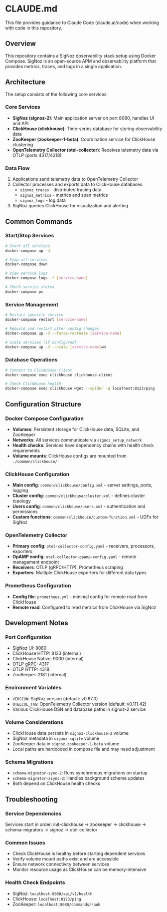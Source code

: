 # CLAUDE.md

This file provides guidance to Claude Code (claude.ai/code) when working with code in this repository.

## Overview

This repository contains a SigNoz observability stack setup using Docker Compose. SigNoz is an open-source APM and observability platform that provides metrics, traces, and logs in a single application.

## Architecture

The setup consists of the following core services:

### Core Services
- **SigNoz (signoz-2)**: Main application server on port 8080, handles UI and API
- **ClickHouse (clickhouse)**: Time-series database for storing observability data
- **ZooKeeper (zookeeper-1-beta)**: Coordination service for ClickHouse clustering
- **OpenTelemetry Collector (otel-collector)**: Receives telemetry data via OTLP (ports 4317/4318)

### Data Flow
1. Applications send telemetry data to OpenTelemetry Collector
2. Collector processes and exports data to ClickHouse databases:
   - `signoz_traces` - distributed tracing data
   - `signoz_metrics` - metrics and span metrics
   - `signoz_logs` - log data
3. SigNoz queries ClickHouse for visualization and alerting

## Common Commands

### Start/Stop Services
```bash
# Start all services
docker-compose up -d

# Stop all services
docker-compose down

# View service logs
docker-compose logs -f [service-name]

# Check service status
docker-compose ps
```

### Service Management
```bash
# Restart specific service
docker-compose restart [service-name]

# Rebuild and restart after config changes
docker-compose up -d --force-recreate [service-name]

# Scale services (if configured)
docker-compose up -d --scale [service-name]=N
```

### Database Operations
```bash
# Connect to ClickHouse client
docker-compose exec clickhouse clickhouse-client

# Check ClickHouse health
docker-compose exec clickhouse wget --spider -q localhost:8123/ping
```

## Configuration Structure

### Docker Compose Configuration
- **Volumes**: Persistent storage for ClickHouse data, SQLite, and ZooKeeper
- **Networks**: All services communicate via `signoz_setup_network`
- **Health checks**: Services have dependency chains with health check requirements
- **Volume mounts**: ClickHouse configs are mounted from `./common/clickhouse/`

### ClickHouse Configuration
- **Main config**: `common/clickhouse/config.xml` - server settings, ports, logging
- **Cluster config**: `common/clickhouse/cluster.xml` - defines cluster topology
- **Users config**: `common/clickhouse/users.xml` - authentication and permissions
- **Custom functions**: `common/clickhouse/custom-function.xml` - UDFs for SigNoz

### OpenTelemetry Collector
- **Primary config**: `otel-collector-config.yaml` - receivers, processors, exporters
- **OpAMP config**: `otel-collector-opamp-config.yaml` - remote management endpoint
- **Receivers**: OTLP (gRPC/HTTP), Prometheus scraping
- **Exporters**: Multiple ClickHouse exporters for different data types

### Prometheus Configuration
- **Config file**: `prometheus.yml` - minimal config for remote read from ClickHouse
- **Remote read**: Configured to read metrics from ClickHouse via SigNoz

## Development Notes

### Port Configuration
- SigNoz UI: 8080
- ClickHouse HTTP: 8123 (internal)
- ClickHouse Native: 9000 (internal)
- OTLP gRPC: 4317
- OTLP HTTP: 4318
- ZooKeeper: 2181 (internal)

### Environment Variables
- `VERSION`: SigNoz version (default: v0.87.0)
- `OTELCOL_TAG`: OpenTelemetry Collector version (default: v0.111.42)
- Various ClickHouse DSN and database paths in signoz-2 service

### Volume Considerations
- ClickHouse data persists in `signoz-clickhouse-2` volume
- SigNoz metadata in `signoz-sqlite` volume
- ZooKeeper data in `signoz-zookeeper-1-beta` volume
- Local paths are hardcoded in compose file and may need adjustment

### Schema Migrations
- `schema-migrator-sync-2`: Runs synchronous migrations on startup
- `schema-migrator-async-2`: Handles background schema updates
- Both depend on ClickHouse health checks

## Troubleshooting

### Service Dependencies
Services start in order: init-clickhouse → zookeeper → clickhouse → schema-migrators → signoz → otel-collector

### Common Issues
- Check ClickHouse is healthy before starting dependent services
- Verify volume mount paths exist and are accessible
- Ensure network connectivity between services
- Monitor resource usage as ClickHouse can be memory-intensive

### Health Check Endpoints
- SigNoz: `localhost:8080/api/v1/health`
- ClickHouse: `localhost:8123/ping`
- ZooKeeper: `localhost:8080/commands/ruok`